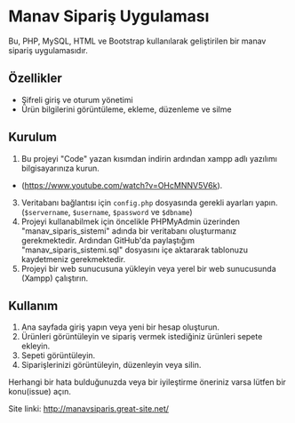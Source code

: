 # Manav Sipariş Uygulaması

Bu, PHP, MySQL, HTML ve Bootstrap kullanılarak geliştirilen bir manav sipariş uygulamasıdır. 

## Özellikler

- Şifreli giriş ve oturum yönetimi
- Ürün bilgilerini görüntüleme, ekleme, düzenleme ve silme

## Kurulum

1. Bu projeyi "Code" yazan kısımdan indirin ardından xampp adlı yazılımı bilgisayarınıza kurun.
* (https://www.youtube.com/watch?v=OHcMNNV5V6k).
3. Veritabanı bağlantısı için `config.php` dosyasında gerekli ayarları yapın. (`$servername`, `$username`, `$password` ve `$dbname`)
4. Projeyi kullanabilmek için öncelikle PHPMyAdmin üzerinden "manav_siparis_sistemi" adında bir veritabanı oluşturmanız gerekmektedir. Ardından GitHub'da paylaştığım "manav_siparis_sistemi.sql" dosyasını içe aktararak tablonuzu kaydetmeniz gerekmektedir.
5. Projeyi bir web sunucusuna yükleyin veya yerel bir web sunucusunda (Xampp) çalıştırın.

## Kullanım

1. Ana sayfada giriş yapın veya yeni bir hesap oluşturun.
2. Ürünleri görüntüleyin ve sipariş vermek istediğiniz ürünleri sepete ekleyin.
3. Sepeti görüntüleyin.
4. Siparişlerinizi görüntüleyin, düzenleyin veya silin.



Herhangi bir hata bulduğunuzda veya bir iyileştirme öneriniz varsa lütfen bir konu(issue) açın.

Site linki: http://manavsiparis.great-site.net/
